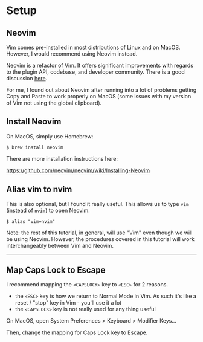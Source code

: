 # Setup

## Neovim
Vim comes pre-installed in most distributions of Linux and on MacOS. However, I would recommend using Neovim instead.


Neovim is a refactor of Vim. It offers significant improvements with regards to the plugin API,
 codebase, and developer community. There is a good discussion [here](https://geoff.greer.fm/2015/01/15/why-neovim-is-better-than-vim/).


For me, I found out about Neovim after running into a lot of problems getting Copy and Paste to
work properly on MacOS (some issues with my version of Vim not using the global clipboard).



## Install Neovim

On MacOS, simply use Homebrew:
```
$ brew install neovim
```

There are more installation instructions here:

https://github.com/neovim/neovim/wiki/Installing-Neovim

## Alias vim to nvim
This is also optional, but I found it really useful. This allows us to type `vim` (instead of `nvim`) to open Neovim.
```
$ alias "vim=nvim"
```

Note: the rest of this tutorial, in general, will use "Vim" even though we will be using Neovim.
However, the procedures covered in this tutorial will work interchangeably between Vim and Neovim.


----
## Map Caps Lock to Escape
I recommend mapping the `<CAPSLOCK>` key to `<ESC>` for 2 reasons.
- the `<ESC>` key is how we return to Normal Mode in Vim. As such it's like a reset / "stop" key in Vim - you'll use it a lot
- the `<CAPSLOCK>` key is not really used for any thing useful


On MacOS, open System Preferences > Keyboard > Modifier Keys...

Then, change the mapping for Caps Lock key to Escape.

